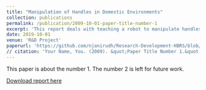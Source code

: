 ```yaml
---
title: "Manipulation of Handles in Domestic Environments"
collection: publications
permalink: /publication/2009-10-01-paper-title-number-1
excerpt: 'This report deals with teaching a robot to manipulate handles in domestic environments.'
date: 2019-10-01
venue: 'R&D Project'
paperurl: 'https://github.com/njanirudh/Research-Development-HBRS/blob/master/reports/Manipulation_of_Handles__R_D_compressed.pdf'
// citation: 'Your Name, You. (2009). &quot;Paper Title Number 1.&quot; <i>Journal 1</i>. 1(1).'
---
```

This paper is about the number 1. The number 2 is left for future work.

[Download report here](https://github.com/njanirudh/Research-Development-HBRS/blob/master/reports/Manipulation_of_Handles__R_D_compressed.pdf)

